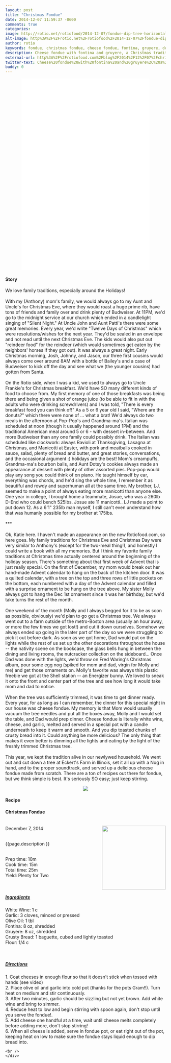 ```yaml
---
layout: post
title: "Christmas Fondue"
date: 2014-12-07 11:59:37 -0600
comments: true
categories: 
image: http://rotio.net/rotiofood/2014-12-07/fondue-dip-tree-horizontal-2.jpg
alt-image: http%3A%2F%2Frotio.net%2Frotiofood%2F2014-12-07%2Ffondue-dip-tree-horizontal-2.jpg
author: rotio
keywords: fondue, christmas fondue, cheese fondue, fontina, gruyere, decorating the tree
description: Cheese fondue with fontina and gruyere, a Christmas tradition when decorating the tree
external-url: http%3A%2F%2Frotiofood.com%2Fblog%2F2014%2F12%2F07%2Fchristmas-fondue%2F
twitter-text: Cheese%20fondue%20with%20fontina%20and%20gruyere%2C%20a%20Christmas%20tradition%20when%20decorating%20the%20tree
buddy: 0
---
```

<!-- more -->
<center><iframe width="80%" height="600" src="//www.youtube.com/embed/OEFya3sVGHA" frameborder="0" allowfullscreen></iframe></center>
<a href="https://plus.google.com/107103100819027957630?rel=author" style="display:none">{{page.author }}</a>

<h4>Story</b> </h4>
 <div>
	<p>
	  We love family traditions, especially around the Holidays! 
<br/><br/>
With my (Anthony) mom's family, we would always go to my Aunt and Uncle's for Christmas Eve, where they would roast a huge prime rib, have tons of friends and family over and drink plenty of Budweiser. At 11PM, we'd go to the midnight service at our church which ended in a candlelight singing of "Silent Night." At Uncle John and Aunt Patti's there were some great memories. Every year, we'd write "Twelve Days of Christmas" which were resolutions/wishes for the next year. They'd be sealed in an envelope and not read until the next Christmas Eve. The kids would also put out "reindeer food" for the reindeer (which would sometimes get eaten by the neighbors' horses if they got out). It was always a great night. Early Christmas morning, Josh, Johnny, and Jason, our three first cousins would always come over around 8AM with a bottle of Bailey's and a case of Budweiser to kick off the day and see what we (the younger cousins) had gotten from Santa.
<br/><br/>
On the Rotio side, when I was a kid, we used to always go to Uncle Frankie's for Christmas breakfast. We'd have SO many different kinds of food to choose from. My first memory of one of those breakfasts was being there and being given a shot of orange juice (to be able to fit in with the adults who were drinking screwdrivers) and I was told, "There is every breakfast food you can think of!" As a 5 or 6 year old I said, "Where are the donuts?" which there were none of ... what a brat! We'd always do two meals in the afternoon at Pop-Pop's and Grandma-ma's. Italian was scheduled at noon (though it usually happened around 1PM) and the traditional American meal around 5 or 6 - with dessert in-between. And more Budweiser than any one family could possibly drink. The Italian was scheduled like clockwork: always Ravioli at Thanksgiving, Lasagna at Christmas, and Manicotti at Easter, with pork and meatballs cooked in sauce, salad, plenty of bread and butter, and great stories, conversations, and the occasional argument :) holidays are the best! Mom's creampuffs, Grandma-ma's bourbon balls, and Aunt Dotsy's cookies always made an appearance at dessert with plenty of other assorted pies. Pop-pop would play any song you could think of on piano. He taught himself by ear, everything was chords, and he'd sing the whole time, I remember it as beautiful and rowdy and superhuman all at the same time. My brother, LJ,  seemed to make a point of always eating more manicotti than anyone else. One year in college, I brought home a teammate, Josue, who was a 260lb D-End who could bench 525lbs. Josue ate 11 manicotti.. LJ made a point to put down 12. As a 6'1" 235lb man myself, I still can't even understand how that was humanly possible for my brother at 175lbs.
<br/><br/>
***
<br/><br/>
Ok, Katie here. I haven't made an appearance on the new Rotiofood.com, so here goes. My family traditions for Christmas Eve and Christmas Day were very similar to Anthony's (except for the two-meal thing!), and honestly I could write a book with all my memories. But I think my favorite family traditions at Christmas time actually centered around the beginning of the holiday season. There's something about that first week of Advent that is just really special. On the first of December, my mom would break out her hand-made Advent calendar to hang on the back of the kitchen door. It was a quilted calendar, with a tree on the top and three rows of little pockets on the bottom, each numbered with a day of the Advent calendar and filled with a surprise ornament to be hung on the tree above. My sister Molly always got to hang the Dec 1st ornament since it was her birthday, but we'd take turns the rest of the month. 
<br/><br/>
One weekend of the month (Molly and I always begged for it to be as soon as possible, obviously) we'd plan to go get a Christmas tree. We always went out to a farm outside of the metro-Boston area (usually an hour away, or more the few times we got lost!) and cut it down ourselves. Somehow we always ended up going in the later part of the day so we were struggling to pick it out before dark. As soon as we got home, Dad would put on the lights while the rest of us set up the other decorations throughout the house -- the nativity scene on the bookcase, the glass bells hung in between the dining and living rooms, the nutcracker collection on the sideboard... Once Dad was done with the lights, we'd throw on Fred Waring's Christmas album, pour some egg nog (spiked for mom and dad, virgin for Molly and me) and get those ornaments on. Molly's favorite was always this plastic freebie we got at the Shell station -- an Energizer bunny. We loved to sneak it onto the front and center part of the tree and see how long it would take mom and dad to notice.
<br/><br/>
When the tree was sufficiently trimmed, it was time to get dinner ready. Every year, for as long as I can remember, the dinner for this special night in our house was cheese fondue. My memory is that Mom would usually vacuum the tree needles and put all the boxes away, Molly and I would set the table, and Dad would prep dinner. Cheese fondue is literally white wine, cheese, and garlic, melted and served in a special pot with a candle underneath to keep it warm and smooth. And you dip toasted chunks of crusty bread into it. Could anything be more delicious? The only thing that makes it even better is dimming all the lights and eating by the light of the freshly trimmed Christmas tree. 
<br/><br/>
This year, we kept the tradition alive in our newlywed household. We went out and cut down a tree at Eckert's Farm in Illinois, set it all up with a Nog in hand, and to the proper soundtrack, and served up a delicious cheese fondue made from scratch. There are a ton of recipes out there for fondue, but we think simple is best. It's seriously SO easy; just keep stirring.</p> 
<center><img itemprop="image"  src="http://rotio.net/rotiofood/2014-12-07/fondue-dip-tree-vertical.jpg" /></center>
</p></div>
<h4>Recipe</b> </h4> 
  <div itemscope itemtype="http://schema.org/Recipe" >
  <h4 itemprop="name">Christmas Fondue</h4>
  
  <br />
    December 7, 2014</time>
  <img itemprop="image" width="200px" align="right" src="http://rotio.net/rotiofood/2014-12-07/fondue-dip-tree-horizontal.jpg" />
  
  <br /><span itemprop="description">{{page.description }}</span><br />

  <br />Prep time: <time datetime="PT0H10M" itemprop="prepTime">10m</time>
  <br />Cook time: <time datetime="PT0H15M" itemprop="cookTime">15m</time> 
  <br />Total time: <time datetime="PT0H25M" itemprop="totalTime">25m</time>
  <br />Yield: <span itemprop="recipeYield">Plenty for Two</span>
  
  <br/>
 <u><h5>Ingredients</h5></u>
	<span itemprop="ingredients" itemscope itemtype="http://schema.org/ingredients">
	  <span itemprop="name">White Wine</span>: 
	  <span itemprop="amount">1 c</span>
	</span><br />
	<span itemprop="ingredients" itemscope itemtype="http://schema.org/ingredients">
	  <span itemprop="name">Garlic</span>: 
	  <span itemprop="amount">3 cloves</span>, minced or pressed
	</span><br />
	<span itemprop="ingredients" itemscope itemtype="http://schema.org/ingredients">
	  <span itemprop="name">Olive Oil</span>: 
	  <span itemprop="amount">1 tbl</span>
	</span><br />
	<span itemprop="ingredients" itemscope itemtype="http://schema.org/ingredients">
	  <span itemprop="name">Fontina</span>: 
	  <span itemprop="amount">8 oz</span>, shredded
	</span><br />
	<span itemprop="ingredients" itemscope itemtype="http://schema.org/ingredients">
	  <span itemprop="name">Gruyere</span>: 
	  <span itemprop="amount">8 oz</span>, shredded
	</span><br />
	<span itemprop="ingredients" itemscope itemtype="http://schema.org/ingredients">
	  <span itemprop="name">Crusty Bread</span>: 
	  <span itemprop="amount">1 baguette</span>, cubed and lightly toasted
	</span><br />
	<span itemprop="ingredients" itemscope itemtype="http://schema.org/ingredients">
	  <span itemprop="name">Flour</span>: 
	  <span itemprop="amount">1/4 c</span>
	</span><br />
	
	
	
  <br /><u><h5>Directions</h5></u>
  <div itemprop="recipeInstructions">
	1. Coat cheeses in enough flour so that it doesn't stick when tossed with hands (see video)<br/>
	2. Place olive oil and garlic into cold pot (thanks for the pots Gram!!). Turn heat on medium and stir continuously.<br/>
	3. After two minutes, garlic should be sizzling but not yet brown. Add white wine and bring to simmer.<br/>
	4. Reduce heat to low and begin stirring with spoon again, don't stop until you serve the fondue!.<br/>
	5. Add cheese one handful at a time, wait until cheese melts completely before adding more, don't stop stirring!<br/>
	6. When all cheese is added, serve in fondue pot, or eat right out of the pot, keeping heat on low to make sure the fondue stays liquid enough to dip bread into.<br/>
	
	<br />
	</div>

</div>
</div>
<script>
	$( "#accordion" ).accordion({
	collapsible: true,
	active: false,
	heightStyle: "content"});
</script>

